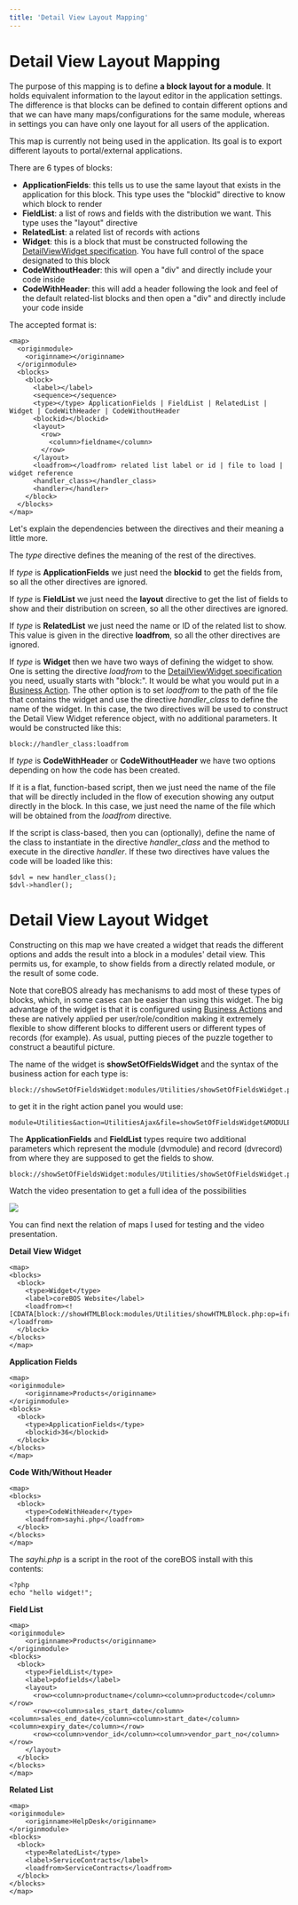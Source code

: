 ```yaml
---
title: 'Detail View Layout Mapping'
---
```


Detail View Layout Mapping
==========================

The purpose of this mapping is to define **a block layout for a
module**. It holds equivalent information to the layout editor in the
application settings. The difference is that blocks can be defined to
contain different options and that we can have many maps/configurations
for the same module, whereas in settings you can have only one layout
for all users of the application.

This map is currently not being used in the application. Its goal is to
export different layouts to portal/external applications.

There are 6 types of blocks:

-   **ApplicationFields**: this tells us to use the same layout that
    exists in the application for this block. This type uses the
    "blockid" directive to know which block to render
-   **FieldList**: a list of rows and fields with the distribution we
    want. This type uses the "layout" directive
-   **RelatedList**: a related list of records with actions
-   **Widget**: this is a block that must be constructed following the
    [DetailViewWidget specification](/en/devel/add_special_block). You
    have full control of the space designated to this block
-   **CodeWithoutHeader**: this will open a "div" and directly include
    your code inside
-   **CodeWithHeader**: this will add a header following the look and
    feel of the default related-list blocks and then open a "div" and
    directly include your code inside

The accepted format is:

    <map>
      <originmodule>
        <originname></originname>
      </originmodule>
      <blocks>
        <block>
          <label></label>
          <sequence></sequence>
          <type></type> ApplicationFields | FieldList | RelatedList | Widget | CodeWithHeader | CodeWithoutHeader
          <blockid></blockid>
          <layout>
            <row>
              <column>fieldname</column>
            </row>
          </layout>
          <loadfrom></loadfrom> related list label or id | file to load | widget reference
          <handler_class></handler_class>
          <handler></handler>
        </block>
      </blocks>
    </map>

Let's explain the dependencies between the directives and their meaning
a little more.

The *type* directive defines the meaning of the rest of the directives.

If *type* is **ApplicationFields** we just need the **blockid** to get
the fields from, so all the other directives are ignored.

If *type* is **FieldList** we just need the **layout** directive to get
the list of fields to show and their distribution on screen, so all the
other directives are ignored.

If *type* is **RelatedList** we just need the name or ID of the related
list to show. This value is given in the directive **loadfrom**, so all
the other directives are ignored.

If *type* is **Widget** then we have two ways of defining the widget to
show. One is setting the directive *loadfrom* to the [DetailViewWidget
specification](/en/devel/add_special_block) you need, usually starts
with "block:". It would be what you would put in a [Business
Action](/en/adminmanual/businessactions). The other option is to set
*loadfrom* to the path of the file that contains the widget and use the
directive *handler\_class* to define the name of the widget. In this
case, the two directives will be used to construct the Detail View
Widget reference object, with no additional parameters. It would be
constructed like this:

    block://handler_class:loadfrom

If *type* is **CodeWithHeader** or **CodeWithoutHeader** we have two
options depending on how the code has been created.

If it is a flat, function-based script, then we just need the name of
the file that will be directly included in the flow of execution showing
any output directly in the block. In this case, we just need the name of
the file which will be obtained from the *loadfrom* directive.

If the script is class-based, then you can (optionally), define the name
of the class to instantiate in the directive *handler\_class* and the
method to execute in the directive *handler*. If these two directives
have values the code will be loaded like this:

    $dvl = new handler_class();
    $dvl->handler();

Detail View Layout Widget
=========================

Constructing on this map we have created a widget that reads the
different options and adds the result into a block in a modules' detail
view. This permits us, for example, to show fields from a directly
related module, or the result of some code.

Note that coreBOS already has mechanisms to add most of these types of
blocks, which, in some cases can be easier than using this widget. The
big advantage of the widget is that it is configured using [Business
Actions](/en/adminmanual/businessactions) and these are natively applied
per user/role/condition making it extremely flexible to show different
blocks to different users or different types of records (for example).
As usual, putting pieces of the puzzle together to construct a beautiful
picture.

The name of the widget is **showSetOfFieldsWidget** and the syntax of
the business action for each type is:

    block://showSetOfFieldsWidget:modules/Utilities/showSetOfFieldsWidget.php:record_id=$RECORD$&mapid=detailviewlayout_mapid

to get it in the right action panel you would use:

    module=Utilities&action=UtilitiesAjax&file=showSetOfFieldsWidget&MODULE=HelpDesk&RECORDID=$RECORD$&dvmodule=Products&dvrecord=$product_id&mapid=detailviewlayout_mapid

The **ApplicationFields** and **FieldList** types require two additional
parameters which represent the module (dvmodule) and record (dvrecord)
from where they are supposed to get the fields to show.

    block://showSetOfFieldsWidget:modules/Utilities/showSetOfFieldsWidget.php:record_id=$RECORD$&dvmodule=module_to_show&dvrecord=field_with_recordid&mapid=detailviewlayout_mapid

Watch the video presentation to get a full idea of the possibilities

![](youtube>RrTJ19hBBFE)

You can find next the relation of maps I used for testing and the video
presentation.

**Detail View Widget**

    <map>
    <blocks>
      <block>
        <type>Widget</type>
        <label>coreBOS Website</label>
        <loadfrom><![CDATA[block://showHTMLBlock:modules/Utilities/showHTMLBlock.php:op=iframe&height=400px&ex=http%3A%2F%2Fcorebos.org%3Fifcrmid%3D%24RECORD%24%26ifmodule%3D%24MODULE%24]]></loadfrom>
      </block>
    </blocks>
    </map>

**Application Fields**

    <map>
    <originmodule>
        <originname>Products</originname>
    </originmodule>
    <blocks>
      <block>
        <type>ApplicationFields</type>
        <blockid>36</blockid>
      </block>
    </blocks>
    </map>

**Code With/Without Header**

    <map>
    <blocks>
      <block>
        <type>CodeWithHeader</type>
        <loadfrom>sayhi.php</loadfrom>
      </block>
    </blocks>
    </map>

The *sayhi.php* is a script in the root of the coreBOS install with this
contents:

    <?php
    echo "hello widget!";

**Field List**

    <map>
    <originmodule>
        <originname>Products</originname>
    </originmodule>
    <blocks>
      <block>
        <type>FieldList</type>
        <label>pdofields</label>
        <layout>
          <row><column>productname</column><column>productcode</column></row>
          <row><column>sales_start_date</column><column>sales_end_date</column><column>start_date</column><column>expiry_date</column></row>
          <row><column>vendor_id</column><column>vendor_part_no</column></row>
        </layout>
      </block>
    </blocks>
    </map>

**Related List**

    <map>
    <originmodule>
        <originname>HelpDesk</originname>
    </originmodule>
    <blocks>
      <block>
        <type>RelatedList</type>
        <label>ServiceContracts</label>
        <loadfrom>ServiceContracts</loadfrom>
      </block>
    </blocks>
    </map>
